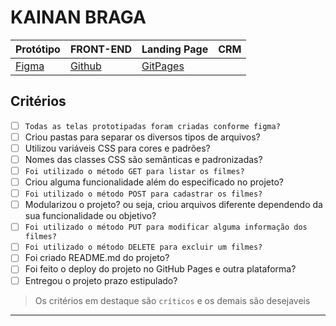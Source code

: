 # KAINAN BRAGA
 

Protótipo | FRONT-END | Landing Page | CRM
----------|-----------|--------------|-----
[Figma][link1] | [Github][link2] | [GitPages][link3] |


 [link1]: https://www.figma.com/file/p5UTWyIRkaa0eCDZUA239U/Untitled?type=design&node-id=4%3A3&mode=design&t=7OJNKmUJPXsnuZCi-1
 [link2]: https://github.com/lucikaii/AcmeFilmes-Front
 [link3]: https://lucikaii.github.io/AcmeFilmes-Front/


## Critérios
- [ ] ```Todas as telas prototipadas foram criadas conforme figma?```
- [ ] Criou pastas para separar os diversos tipos de arquivos?
- [ ] Utilizou variáveis CSS para cores e padrões?
- [ ] Nomes das classes CSS são semânticas e padronizadas? 
- [ ] ```Foi utilizado o método GET para listar os filmes?```
- [ ] Criou alguma funcionalidade além do especificado no projeto?
- [ ] ```Foi utilizado o método POST para cadastrar os filmes?```
- [ ] Modularizou o projeto? ou seja, criou arquivos diferente dependendo da sua funcionalidade ou objetivo?
- [ ] ```Foi utilizado o método PUT para modificar alguma informação dos filmes?```
- [ ] ```Foi utilizado o método DELETE para excluir um filmes?```
- [ ] Foi criado README.md do projeto?
- [ ] Foi feito o deploy do projeto no GitHub Pages e outra plataforma?
- [ ] Entregou o projeto prazo estipulado?

> Os critérios em destaque são ```críticos``` e os demais são desejaveis

---